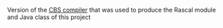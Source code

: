 Version of the [CBS compiler](http://hackage.haskell.org/package/funcons-intgen) that was used to produce the Rascal module and Java class of this project
